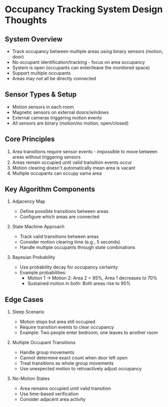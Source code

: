 # Occupancy Tracking System Design Thoughts

## System Overview
- Track occupancy between multiple areas using binary sensors (motion, door)
- No occupant identification/tracking - focus on area occupancy
- System is open (occupants can enter/leave the monitored space)
- Support multiple occupants
- Areas may not all be directly connected

## Sensor Types & Setup
- Motion sensors in each room
- Magnetic sensors on external doors/windows
- External cameras triggering motion events
- All sensors are binary (motion/no motion, open/closed)

## Core Principles
1. Area transitions require sensor events - impossible to move between areas without triggering sensors
2. Areas remain occupied until valid transition events occur
3. Motion clearing doesn't automatically mean area is vacant
4. Multiple occupants can occupy same area

## Key Algorithm Components
1. Adjacency Map
   - Define possible transitions between areas
   - Configure which areas are connected

2. State Machine Approach
   - Track valid transitions between areas
   - Consider motion clearing time (e.g., 5 seconds)
   - Handle multiple occupants through state combinations

3. Bayesian Probability
   - Use probability decay for occupancy certainty
   - Example probabilities:
     - Motion 1 → Motion 2: Area 2 = 95%, Area 1 decreases to 70%
     - Sustained motion in both: Both areas rise to 95%

## Edge Cases
1. Sleep Scenario
   - Motion stops but area still occupied
   - Require transition events to clear occupancy
   - Example: Two people enter bedroom, one leaves to another room

2. Multiple Occupant Transitions
   - Handle group movements
   - Cannot determine exact count when door left open
   - Treat transitions as whole group movements
   - Use unexpected motion to retroactively adjust occupancy

3. No-Motion States
   - Area remains occupied until valid transition
   - Use time-based verification
   - Consider adjacent area activity
